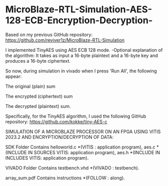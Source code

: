 # MicroBlaze-RTL-Simulation-AES-128-ECB-Encryption-Decryption-
Based on my previous GitHub repository: 
https://github.com/reviver1z/MicroBlaze-RTL-Simulation

I implemented TinyAES using AES ECB 128 mode.
-Optional explanation of the algorithm:
It takes as input a 16-byte plaintext and a 16-byte key and produces a 16-byte ciphertext.

So now, during simulation in vivado when I press 'Run All', the following appear:

The original (plain) sum

The encrypted (ciphertext) sum

The decrypted (plaintext) sum.

Specifically, for the TinyAES algorithm, I used the following GitHub repository:
https://github.com/kokke/tiny-AES-c

SIMULATION OF A MICROBLAZE PROCESSOR ON AN FPGA USING VITIS 2023.2 AND ENCRYPTION/DECRYPTION OF DATA:

SDK Folder Contains helloworld.c *(VITIS : application program), aes.c *(INCLUDE IN SOURCES VITIS: application program), aes.h *(INCLUDE IN INCLUDES VITIS: application program).

VIVADO Folder Contains testbench.vhd *(VIVADO : testbench).

array_sum.pdf Contains instructions *(FOLLOW : along).
